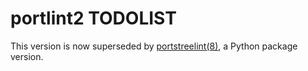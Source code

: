 # portlint2 TODOLIST

This version is now superseded by [portstreelint(8)](https://github.com/HubTou/portstreelint),
a Python package version.

